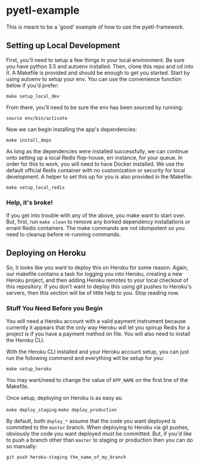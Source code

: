 # pyetl-example
This is meant to be a 'good' example of how to use the pyetl-framework.

## Setting up Local Development
First, you'll need to setup a few things in your local environment. Be sure you have python 3.5 and autoenv installed. Then, clone this repo and cd into it. A Makefile is provided and should be enough to get you started. Start by using autoenv to setup your env. You can use the convenience function below if you'd prefer:

`make setup_local_dev`

From there, you'll need to be sure the env has been sourced by running:

`source env/bin/activate`

Now we can begin installing the app's dependencies:

`make install_deps`

As long as the dependencies were installed successfully, we can continue onto setting up a local Redis flop-house, err instance, for your queue. In order for this to work, you will need to have Docker installed. We use the default official Redis container with no customization or security for local development. A helper to set this up for you is also provided in the Makefile:

`make setup_local_redis`

### Help, it's broke!
If you get into trouble with any of the above, you make want to start over. But, first, run `make clean` to remove any borked dependency installations or errant Redis containers. The make commands are not idompotent so you need to cleanup before re-running commands.

## Deploying on Heroku
So, it looks like you want to deploy this on Heroku for some reason. Again, our makefile contains a task for logging you into Heroku, creating a new Heroku project, and then adding Heroku remotes to your local checkout of this repository. If you don't want to deploy this using git pushes to Heroku's servers, then this section will be of little help to you. Stop reading now.

### Stuff You Need Before you Begin
You will need a Heroku account with a valid payment instrument because currently it appears that the only way Heroku will let you spinup Redis for a project is if you have a payment method on file. You will also need to install the Heroku CLI.

With the Heroku CLI installed and your Heroku account setup, you can just run the following command and everything will be setup for you:

`make setup_heroku`

You may want/need to change the value of `APP_NAME` on the first line of the Makefile.

Once setup, deploying on Heroku is as easy as:

`make deploy_staging`
`make deploy_production`

By default, both `deploy_*` assume that the code you want deployed is committed to the `master` branch. When deploying to Heroku via git pushes, obviously the code you want deployed must be committed. But, if you'd like to push a branch other than `master` to staging or production then you can do so manually:

`git push heroku-staging the_name_of_my_branch`
